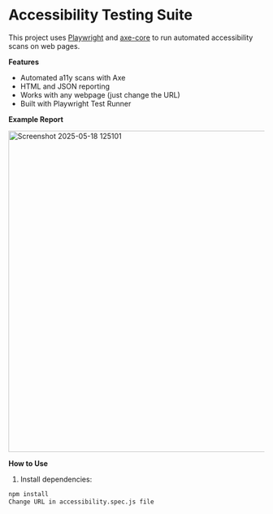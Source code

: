 # Accessibility Testing Suite

This project uses [Playwright](https://playwright.dev/) and [axe-core](https://github.com/dequelabs/axe-core) to run automated accessibility scans on web pages.

**Features**

- Automated a11y scans with Axe
- HTML and JSON reporting
- Works with any webpage (just change the URL)
- Built with Playwright Test Runner

**Example Report**

<img width="632" alt="Screenshot 2025-05-18 125101" src="https://github.com/user-attachments/assets/1b89ade7-7e17-4411-ba37-b8626a7f1842" />



**How to Use**

1. Install dependencies:

```bash
npm install
Change URL in accessibility.spec.js file

